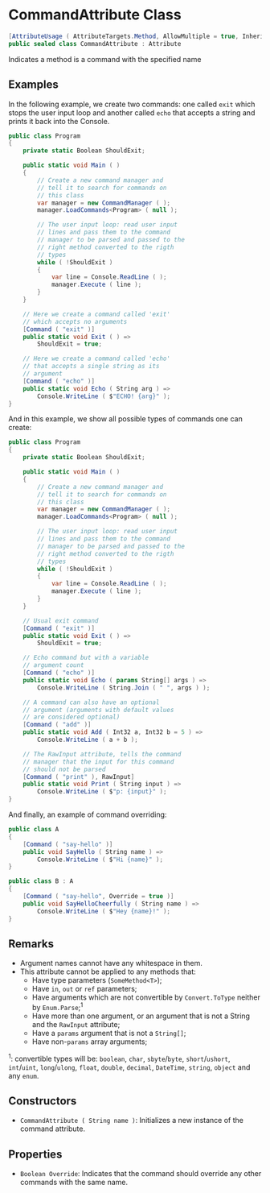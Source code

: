 # CommandAttribute Class
```cs
[AttributeUsage ( AttributeTargets.Method, AllowMultiple = true, Inherited = true )]
public sealed class CommandAttribute : Attribute
```

Indicates a method is a command with the specified name

## Examples

In the following example, we create two commands: one called `exit` which stops the user input loop and another called `echo` that accepts a string and prints it back into the Console.

```cs
public class Program
{
	private static Boolean ShouldExit;

	public static void Main ( )
	{
		// Create a new command manager and
		// tell it to search for commands on
		// this class
		var manager = new CommandManager ( );
		manager.LoadCommands<Program> ( null );

		// The user input loop: read user input
		// lines and pass them to the command
		// manager to be parsed and passed to the
		// right method converted to the rigth
		// types
		while ( !ShouldExit )
		{
			var line = Console.ReadLine ( );
			manager.Execute ( line );
		}
	}

	// Here we create a command called 'exit'
	// which accepts no arguments
	[Command ( "exit" )]
	public static void Exit ( ) =>
		ShouldExit = true;

	// Here we create a command called 'echo'
	// that accepts a single string as its
	// argument
	[Command ( "echo" )]
	public static void Echo ( String arg ) =>
		Console.WriteLine ( $"ECHO! {arg}" );
}
```

And in this example, we show all possible types of commands one can create:

```cs
public class Program
{
	private static Boolean ShouldExit;

	public static void Main ( )
	{
		// Create a new command manager and
		// tell it to search for commands on
		// this class
		var manager = new CommandManager ( );
		manager.LoadCommands<Program> ( null );

		// The user input loop: read user input
		// lines and pass them to the command
		// manager to be parsed and passed to the
		// right method converted to the rigth
		// types
		while ( !ShouldExit )
		{
			var line = Console.ReadLine ( );
			manager.Execute ( line );
		}
	}

	// Usual exit command
	[Command ( "exit" )]
	public static void Exit ( ) =>
		ShouldExit = true;

	// Echo command but with a variable
	// argument count
	[Command ( "echo" )]
	public static void Echo ( params String[] args ) =>
		Console.WriteLine ( String.Join ( " ", args ) );

	// A command can also have an optional
	// argument (arguments with default values
	// are considered optional)
	[Command ( "add" )]
	public static void Add ( Int32 a, Int32 b = 5 ) =>
		Console.WriteLine ( a + b );

	// The RawInput attribute, tells the command
	// manager that the input for this command
	// should not be parsed
	[Command ( "print" ), RawInput]
	public static void Print ( String input ) =>
		Console.WriteLine ( $"p: {input}" );
}
```

And finally, an example of command overriding:

```cs
public class A
{
	[Command ( "say-hello" )]
	public void SayHello ( String name ) =>
		Console.WriteLine ( $"Hi {name}" );
}

public class B : A
{
	[Command ( "say-hello", Override = true )]
	public void SayHelloCheerfully ( String name ) =>
		Console.WriteLine ( $"Hey {name}!" );
}
```

## Remarks
- Argument names cannot have any whitespace in them.
- This attribute cannot be applied to any methods that:
	- Have type parameters (`SomeMethod<T>`);
	- Have `in`, `out` or `ref` parameters;
	- Have arguments which are not convertible by `Convert.ToType` neither by `Enum.Parse`;<sup>1</sup>
	- Have more than one argument, or an argument that is not a String and the `RawInput` attribute;
	- Have a `params` argument that is not a `String[]`;
	- Have non-`params` array arguments;


<sup>1</sup>: convertible types will be: `boolean`, `char`, `sbyte`/`byte`, `short`/`ushort`, `int`/`uint`, `long`/`ulong`, `float`, `double`, `decimal`, `DateTime`, `string`, `object` and any `enum`.

## Constructors

- `CommandAttribute ( String name )`: Initializes a new instance of the command attribute.

## Properties

- `Boolean Override`: Indicates that the command should override any other commands with the same name.

